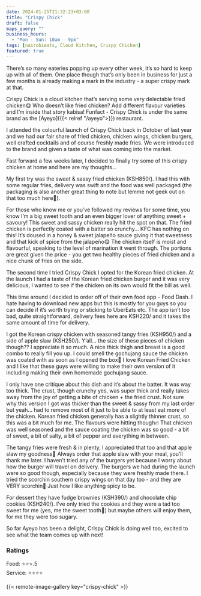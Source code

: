 ```yaml
---
date: 2024-01-25T21:32:23+03:00
title: "Crispy Chick"
draft: false
maps_query: ""
business_hours:
  - "Mon - Sun: 10am - 9pm"
tags: [nairobieats, Cloud Kitchen, Crispy Chicken]
featured: true
---
```


There’s so many eateries popping up every other week, it’s so hard to keep up with all of them. One place though that’s only been in business for just a few months is already making a mark in the industry - a super crispy mark at that.

Crispy Chick is a cloud kitchen that’s serving some very delectable fried chicken😋 Who doesn’t like fried chicken? Add different flavour varieties and I’m inside that story kabisa! Funfact - Crispy Chick is under the same brand as the [Ayeyo]({{< relref "/ayeyo">}}) restaurant.

I attended the colourful launch of Crispy Chick back in October of last year and we had our fair share of fried chicken, chicken wings, chicken burgers, well crafted cocktails and of course freshly made fries. We were introduced to the brand and given a taste of what was coming into the market.

Fast forward a few weeks later, I decided to finally try some of this crispy chicken at home and here are my thoughts…

My first try was the sweet & sassy fried chicken (KSH850/). I had this with some regular fries, delivery was swift and the food was well packaged (the packaging is also another great thing to note but lemme not geek out on that too much here🙈).

For those who know me or you’ve followed my reviews for some time, you know I’m a big sweet tooth and an even bigger lover of anything sweet + savoury! This sweet and sassy chicken really hit the spot on that. The fried chicken is perfectly coated with a batter so crunchy… KFC has nothing on this! It’s doused in a honey & sweet jalapeño sauce giving it that sweetness and that kick of spice from the jalapeño😋 The chicken itself is moist and flavourful, speaking to the level of marination it went through. The portions are great given the price - you get two healthy pieces of fried chicken and a nice chunk of fries on the side.

The second time I tried Crispy Chick I opted for the Korean fried chicken. At the launch I had a taste of the Korean fried chicken burger and it was very delicious, I wanted to see if the chicken on its own would fit the bill as well.

This time around I decided to order off of their own food app - Food Dash. I hate having to download new apps but this is mostly for you guys so you can decide if it’s worth trying or sticking to UberEats etc. The app isn’t too bad, quite straightforward, delivery fees here are KSH220/ and it takes the same amount of time for delivery.

I got the Korean crispy chicken with seasoned tangy fries (KSH950/) and a side of apple slaw (KSH250/). Y’all… the size of these pieces of chicken though?? I appreciate it so much. A nice thick thigh and breast is a good combo to really fill you up. I could smell the gochujang sauce the chicken was coated with as soon as I opened the box🥹 I love Korean Fried Chicken and I like that these guys were willing to make their own version of it including making their own homemade gochujang sauce.

I only have one critique about this dish and it’s about the batter. It was way too thick. The crust, though crunchy yes, was super thick and really takes away from the joy of getting a bite of chicken + the fried crust. Not sure why this version I got was thicker than the sweet & sassy from my last order but yeah… had to remove most of it just to be able to at least eat more of the chicken. Korean fried chicken generally has a slightly thinner crust, so this was a bit much for me. The flavours were hitting though🔥 That chicken was well seasoned and the sauce coating the chicken was so good - a bit of sweet, a bit of salty, a bit of pepper and everything in between.

The tangy fries were fresh & in plenty, I appreciated that too and that apple slaw my goodness🤤 Always order that apple slaw with your meal, you’ll thank me later. I haven’t tried any of the burgers yet because I worry about how the burger will travel on delivery. The burgers we had during the launch were so good though, especially because they were freshly made there. I tried the scorchin southern crispy wings on that day too - and they are VERY scorchin🥵 Just how I like anything spicy to be.

For dessert they have fudge brownies (KSH390/) and chocolate chip cookies (KSH240/). I’ve only tried the cookies and they were a tad too sweet for me (yes, me the sweet tooth🙈) but maybe others will enjoy them, for me they were too sugary.

So far Ayeyo has been a delight, Crispy Chick is doing well too, excited to see what the team comes up with next!

### Ratings

Food: ⭐️⭐️⭐️.5<br>
Service: ⭐️⭐️⭐️⭐️<br>

{{< remote-image-gallery key="crispy-chick" >}}
